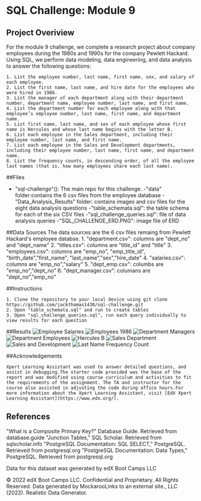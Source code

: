 # SQL Challenge: Module 9 

## Project Overiview 
For the module 9 challenge, we complete a research project about company employees during the 1980s and 1990s for the company Pewlett Hackard. Using SQL, we perform data modeling, data engineering, and data analysis to answer the following questions: 
 
    1. List the employee number, last name, first name, sex, and salary of each employee.
    2. List the first name, last name, and hire date for the employees who were hired in 1986.
    3. List the manager of each department along with their department number, department name, employee number, last name, and first name.
    4. List the department number for each employee along with that employee’s employee number, last name, first name, and department name.
    5. List first name, last name, and sex of each employee whose first name is Hercules and whose last name begins with the letter B.
    6. List each employee in the Sales department, including their employee number, last name, and first name.
    7. List each employee in the Sales and Development departments, including their employee number, last name, first name, and department name.
    8. List the frequency counts, in descending order, of all the employee last names (that is, how many employees share each last name).

##Files
 - "sql-challenge"(): The main repo for this challenge. 
    -"data" folder:contains the 6 csv files from the employee database
    -"Data_Analysis_Results" folder: contains images and csv files for the eight data analysis questions
    -"table_schemata.sql": the table schema for each of the six CSV files
    -"sql_challenge_queries.sql": file of data analysis queries 
    -"SQL_CHALLENGE_ERD.PNG": image file of ERD

##Data Sources
The data sources are the 6 csv files remaing from Pewlett Hackard's employee databse. 
    1. "department.csv": columns are "dept_no" and "dept_name"
    2. "titles.csv": columns are "title_id" and "title"
    3. "employees.csv": columns are "emp_no", "emp_title_id", "birth_date","first_name", "last_name","sex","hire_date"
    4. "salaries.csv": columns are "emp_no","salary"
    5. "dept_emp.csv": columbs are "emp_no","dept_no"
    6. "dept_manager.csv": columans are "dept_no","emp_no"
      
##Instructions
    
    1. Clone the repository to your local device using git clone https://github.com/jackthomas1430/sql-challenge.git
    2. Open "table_schemata.sql" and run to create tables
    3. Open "sql_challenge_queries.sql", run each query individually to view results for each question 
    
##Results 
![Employee Salaries](sql-challenge/Data_Analysis_Results/employee_salaries.png)
![Employees 1986](sql-challenge/Data_Analysis_Results/employees_1986.png)
![Department Managers](sql-challenge/Data_Analysis_Results/department_managers.png)
![Department Employees](sql-challenge/Data_Analysis_Results/employee_department.png)
![Hercules B](sql-challenge/Data_Analysis_Results/hercules_b.png)
![Sales Department](sql-challenge/Data_Analysis_Results/sales_department.png)
![Sales and Development](sql-challenge/Data_Analysis_Results/sales_development.png)
![Last Name Frequency Count](sql-challenge/Data_Analysis_Results/last_name_frequency_count.png)

##Acknowledgements
    
    Xpert Learning Assistant was used to answer detailed questions, and assist in debugging.The starter code provided was the base of the report and was modified using course curriculum and activities to fit the requirements of the assignment. The TA and instructor for the course also assisted in adjusting the code during office hours.For more information about the Xpert Learning Assistant, visit [EdX Xpert Learning Assistant](https://www.edx.org/). 

## References
"What is a Composite Primary Key?" Database Guide. Retrieved from database.guide
"Junction Tables," SQL Scholar. Retrieved from sqlscholar.info
"PostgreSQL Documentation: SQL SELECT," PostgreSQL. Retrieved from postgresql.org
"PostgreSQL Documentation: Data Types," PostgreSQL. Retrieved from postgresql.org


Data for this dataset was generated by edX Boot Camps LLC

© 2022 edX Boot Camps LLC. Confidential and Proprietary. All Rights Reserved.
Data generated by MockarooLinks to an external site., LLC (2022). Realistic Data Generator.
